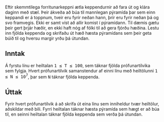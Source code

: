 
<p>Eftir skemmtilega forritunarkeppni ætla keppendurnir að fara út og klára daginn með stæl.
    Þeir ákveða að búa til mannlegan pýramída þar sem einn keppandi er á toppnum, tveir eru fyrir neðan hann, þrír eru fyrir neðan þá og svo framvegis.
    Ekki er samt víst að allir komist í pýramídann. Til dæmis gætu þeir gert þrjár hæðir, en ekki haft nóg af fólki til að gera fjórðu hæðina.
    Lestu inn fjölda keppenda og skrifaðu út hæð hæsta pýramídans sem þeir geta búið til og hversu margir yrðu þá útundan.</p>

<h2>Inntak</h2>

<p>Á fyrstu línu er heiltalan <tt>1 &leq; T &leq; 100</tt>, sem táknar fjölda prófunartilvika sem fylgja. Hvert prófunartilvik samanstendur af einni línu með heiltölunni <tt>1 &leq; N &leq; 10<sup>7</sup></tt>, þar sem <tt>N</tt> táknar fjölda keppenda.</p>

<h2>Úttak</h2>

<p>Fyrir hvert prófunartilvik á að skrifa út eina línu sem inniheldur tvær heiltölur, aðskildar með bili. Fyrri heiltalan táknar hæsta pýramída sem hægt er að búa til, en seinni heiltalan táknar fjölda keppenda sem verða þá útundan.</p>

